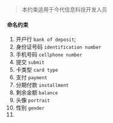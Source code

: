 > 本约束适用于今代信息科技开发人员
####  命名约束

1. 开户行  `bank of deposit`;
2. 身份证号码  `identification number`
3. 手机号码 `cellphone number`
4. 提交 `submit`
5. 卡类型 `card type`
6. 支付 `payment`
7. 分期付款 `installment`
8. 剩余金额 `balance`
9. 头像 `portrait`
10. 性别 `gender`
11.
